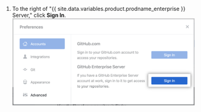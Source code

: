 1. To the right of "{{ site.data.variables.product.prodname_enterprise }} Server," click **Sign In**.
  ![The Sign in button for GitHub Enterprise Server](/assets/images/help/desktop/sign-in-ghes.png)
